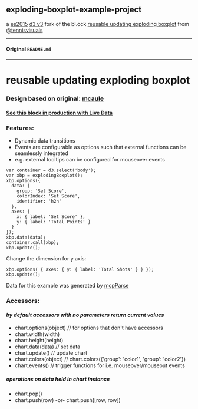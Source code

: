 ## exploding-boxplot-example-project

a [es2015](https://babeljs.io/docs/learn-es2015/) [d3 v3](https://github.com/d3/d3-3.x-api-reference/blob/master/API-Reference.md) fork of the bl.ock [reusable updating exploding boxplot](http://bl.ocks.org/TennisVisuals/1ad22a71d7eb71fc26f8) from [@tennisvisuals](https://twitter.com/tennisvisuals)

---

#### Original `README.md`

---


# reusable updating exploding boxplot

### Design based on original: [mcaule](http://mcaule.github.io/d3_exploding_boxplot/)

#### [See this block in production with Live Data](http://tennisvisuals.com/Distributions/)

### Features:
- Dynamic data transitions
- Events are configurable as options such that external functions can be seamlessly integrated
 - e.g. external tooltips can be configured for mouseover events

```
var container = d3.select('body');
var xbp = explodingBoxplot();
xbp.options({
  data: {
    group: 'Set Score',
    colorIndex: 'Set Score',
    identifier: 'h2h'
  },
  axes: {
    x: { label: 'Set Score' },
    y: { label: 'Total Points' }
  }
});
xbp.data(data);
container.call(xbp);
xbp.update();

```
Change the dimension for y axis:
```
xbp.options( { axes: { y: { label: 'Total Shots' } } });
xbp.update();
```
Data for this example was generated by [mcpParse](https://github.com/TennisVisuals/mcp-charting-points-parser/blob/master/examples/shotsAndPoints.md)

### Accessors:
#### *by default accessors with no parameters return current values*
- chart.options(object) // for options that don't have accessors
- chart.width(width)
- chart.height(height)
- chart.data(data) // set data
- chart.update() // update chart
- chart.colors(object) // chart.colors({'group': 'color1', 'group': 'color2'})
- chart.events()  // trigger functions for i.e. mouseover/mouseout events

##### operations on data held in chart instance
- chart.pop()
- chart.push(row) -or- chart.push([row, row])
